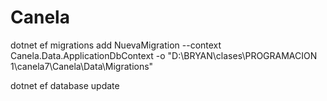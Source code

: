 # Canela

dotnet ef migrations add NuevaMigration --context Canela.Data.ApplicationDbContext -o "D:\BRYAN\clases\PROGRAMACION 1\canela7\Canela\Data\Migrations"

dotnet ef database update
